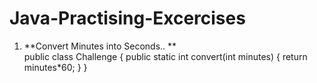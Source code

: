 # Java-Practising-Excercises

1. **Convert Minutes into Seconds..
 **  
   public class Challenge {
	public static int convert(int minutes) {
		return minutes*60;
    }
  }
  
  
